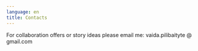 ```yaml
---
language: en
title: Contacts
---
```

For collaboration offers or story ideas please email me:  vaida.pilibaityte @ gmail.com